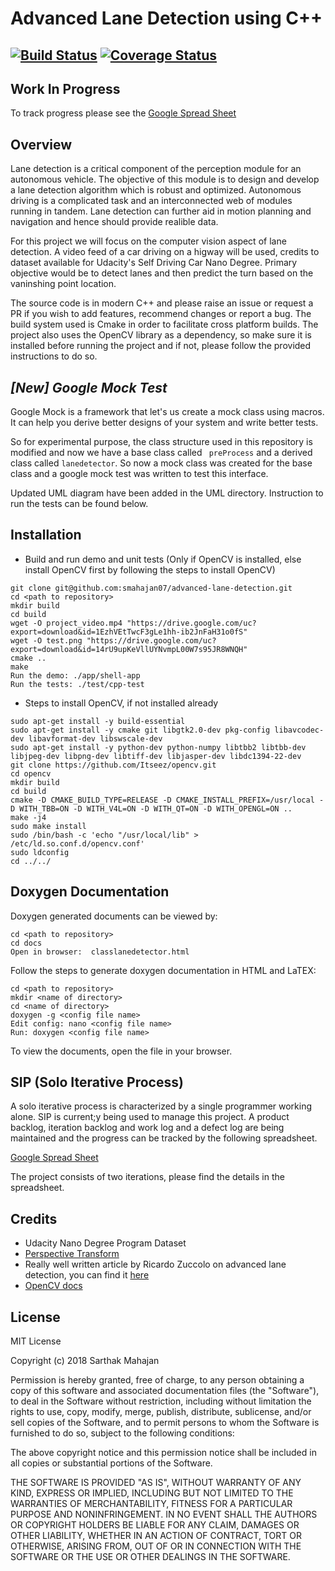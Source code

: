 # Advanced Lane Detection using C++
[![Build Status](https://travis-ci.org/smahajan07/advanced-lane-detection.svg?branch=master)](https://travis-ci.org/smahajan07/advanced-lane-detection)
[![Coverage Status](https://coveralls.io/repos/github/smahajan07/advanced-lane-detection/badge.svg?branch=master)](https://coveralls.io/github/smahajan07/advanced-lane-detection?branch=master)
---

## Work In Progress

To track progress please see the [Google Spread Sheet](https://docs.google.com/spreadsheets/d/1pAFY7_X_TjFaCiD-pRBMCMxe55UK4Ttg2dLJemnxAUg/edit?usp=sharing)

## Overview

Lane detection is a critical component of the perception module for an autonomous vehicle. The objective of this module is to design and develop a lane detection algorithm which is robust and optimized. Autonomous driving is a complicated task and an interconnected web of modules running in tandem. Lane detection can further aid in motion planning and navigation and hence should provide realible data. 

For this project we will focus on the computer vision aspect of lane detection. A video feed of a car driving on a higway will be used, credits to dataset available for Udacity's Self Driving Car Nano Degree. Primary objective would be to detect lanes and then predict the turn based on the vaninshing point location.

The source code is in modern C++ and please raise an issue or request a PR if you wish to add features, recommend changes or report a bug. The build system used is Cmake in order to facilitate cross platform builds. The project also uses the OpenCV library as a dependency, so make sure it is installed before running the project and if not, please follow the provided instructions to do so.

## _[New] Google Mock Test_

Google Mock is a framework that let's us create a mock class using macros. It can help you derive better designs of your system and write better tests.

So for experimental purpose, the class structure used in this repository is modified and now we have a base class called ``` preProcess``` and a derived class called ```lanedetector```. So now a mock class was created for the base class and a google mock test was written to test this interface.

Updated UML diagram have been added in the UML directory.
Instruction to run the tests can be found below.

## Installation

* Build and run demo and unit tests (Only if OpenCV is installed, else install OpenCV first by following the steps to install OpenCV)

```
git clone git@github.com:smahajan07/advanced-lane-detection.git
cd <path to repository>
mkdir build
cd build
wget -O project_video.mp4 "https://drive.google.com/uc?export=download&id=1EzhVEtTwcF3gLe1hh-ib2JnFaH31o0fS"
wget -O test.png "https://drive.google.com/uc?export=download&id=14rU9upKeVllUYNvmpL00W7s95JR8WNQH"
cmake ..
make
Run the demo: ./app/shell-app
Run the tests: ./test/cpp-test
```

* Steps to install OpenCV, if not installed already

```
sudo apt-get install -y build-essential
sudo apt-get install -y cmake git libgtk2.0-dev pkg-config libavcodec-dev libavformat-dev libswscale-dev
sudo apt-get install -y python-dev python-numpy libtbb2 libtbb-dev libjpeg-dev libpng-dev libtiff-dev libjasper-dev libdc1394-22-dev
git clone https://github.com/Itseez/opencv.git
cd opencv
mkdir build
cd build
cmake -D CMAKE_BUILD_TYPE=RELEASE -D CMAKE_INSTALL_PREFIX=/usr/local -D WITH_TBB=ON -D WITH_V4L=ON -D WITH_QT=ON -D WITH_OPENGL=ON ..
make -j4
sudo make install
sudo /bin/bash -c 'echo "/usr/local/lib" > /etc/ld.so.conf.d/opencv.conf'
sudo ldconfig
cd ../../
```

## Doxygen Documentation

Doxygen generated documents can be viewed by:

```
cd <path to repository>
cd docs
Open in browser:  classlanedetector.html 
```

Follow the steps to generate doxygen documentation in HTML and LaTEX:

```
cd <path to repository>
mkdir <name of directory>
cd <name of directory>
doxygen -g <config file name> 
Edit config: nano <config file name>
Run: doxygen <config file name>
```

To view the documents, open the file in your browser.

## SIP (Solo Iterative Process)

A solo iterative process is characterized by a single programmer working alone.
SIP is current;y being used to manage this project. A product backlog, iteration backlog and work log and a defect log are being maintained and the progress can be tracked by the following spreadsheet. 

[Google Spread Sheet](https://docs.google.com/spreadsheets/d/1pAFY7_X_TjFaCiD-pRBMCMxe55UK4Ttg2dLJemnxAUg/edit?usp=sharing)

The project consists of two iterations, please find the details in the spreadsheet.

## Credits
* Udacity Nano Degree Program Dataset
* [Perspective Transform](http://opencvexamples.blogspot.com/2014/01/perspective-transform.html)
* Really well written article by Ricardo Zuccolo on advanced lane detection, you can find it [here](https://chatbotslife.com/self-driving-cars-advanced-computer-vision-with-opencv-finding-lane-lines-488a411b2c3d)
* [OpenCV docs](https://docs.opencv.org/3.0-beta/modules/refman.html)

## License

MIT License

Copyright (c) 2018 Sarthak Mahajan

Permission is hereby granted, free of charge, to any person obtaining a copy
of this software and associated documentation files (the "Software"), to deal
in the Software without restriction, including without limitation the rights
to use, copy, modify, merge, publish, distribute, sublicense, and/or sell
copies of the Software, and to permit persons to whom the Software is
furnished to do so, subject to the following conditions:

The above copyright notice and this permission notice shall be included in all
copies or substantial portions of the Software.

THE SOFTWARE IS PROVIDED "AS IS", WITHOUT WARRANTY OF ANY KIND, EXPRESS OR
IMPLIED, INCLUDING BUT NOT LIMITED TO THE WARRANTIES OF MERCHANTABILITY,
FITNESS FOR A PARTICULAR PURPOSE AND NONINFRINGEMENT. IN NO EVENT SHALL THE
AUTHORS OR COPYRIGHT HOLDERS BE LIABLE FOR ANY CLAIM, DAMAGES OR OTHER
LIABILITY, WHETHER IN AN ACTION OF CONTRACT, TORT OR OTHERWISE, ARISING FROM,
OUT OF OR IN CONNECTION WITH THE SOFTWARE OR THE USE OR OTHER DEALINGS IN THE
SOFTWARE.
  
